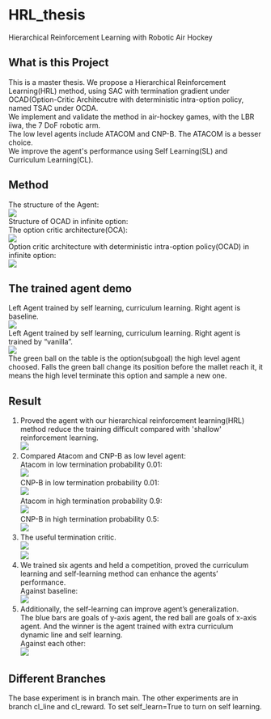 # HRL_thesis
Hierarchical Reinforcement Learning with Robotic Air Hockey
## What is this Project
This is a master thesis. We propose a Hierarchical Reinforcement Learning(HRL) method, using SAC with termination 
gradient under OCAD(Option-Critic Architecutre with deterministic intra-option policy, named TSAC under OCDA. \
We implement and validate the method in air-hockey games, with the LBR iiwa, the 7 DoF robotic arm.\
The low level agents include ATACOM and CNP-B. The ATACOM is a besser choice.\
We improve the agent's performance using Self Learning(SL) and Curriculum Learning(CL).

## Method
The structure of the Agent:\
![](./demo/Flow_chart.png)\
Structure of OCAD in infinite option:\
The option critic architecture(OCA):\
![](./demo/OCA.png)\
Option critic architecture with deterministic intra-option policy(OCAD) in infinite option:\
![](./demo/OCADinInfiniteOption.png)

## The trained agent demo
Left Agent trained by self learning, curriculum learning.  Right agent is baseline.\
![](./demo/sl_cl_line_vs_base.gif)\
Left Agent trained by self learning, curriculum learning.  Right agent is trained by “vanilla”.\
![](./demo/sl_cl_line_vs_ori.gif)\
The green ball on the table is the option(subgoal) the high level agent choosed. Falls the green ball change its 
position before the mallet reach it, it means the high level terminate this option and sample a new one.

## Result
1. Proved the agent with our hierarchical reinforcement learning(HRL) method reduce the training difficult compared with 'shallow'
reinforcement learning.\
![](./demo/hrl.png)
2. Compared Atacom and CNP-B as low level agent:\
Atacom in low termination probability 0.01:\
![](./demo/fixed_0_01.gif)\
CNP-B in low termination probability 0.01:\
![](./demo/nn_fixed_0_01.gif)\
Atacom in high termination probability 0.9:\
![](./demo/fixed_0_9.gif)\
CNP-B in high termination probability 0.5:\
![](./demo/nn_fixed_0_5.gif)
3. The useful termination critic.\
![](./demo/4metrics.png)\
![](./demo/beta.png)
4. We trained six agents and held a competition, proved the curriculum learning and 
self-learning method can enhance the agents’ performance.\
Against baseline:\
![](./demo/against_baseline.png)
5. Additionally, the self-learning can improve agent’s generalization.\
The blue bars are goals of y-axis agent, the red ball are goals of x-axis agent. And the winner is the agent trained with extra
curriculum dynamic line and self learning.\
Against each other:\
![](./demo/against_each.png)


## Different Branches
The base experiment is in branch main. The other experiments are in branch cl_line and cl_reward. To set self_learn=True to 
turn on self learning.





